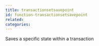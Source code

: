 ```yaml
---
title: transactionsetsavepoint
id: function-transactionsetsavepoint
related:
categories:
---
```


Saves a specific state within a transaction